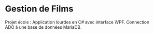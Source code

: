 Gestion de Films
===
Projet école : Application lourdes en C# avec interface WPF.
Connection ADO à une base de données MariaDB.

